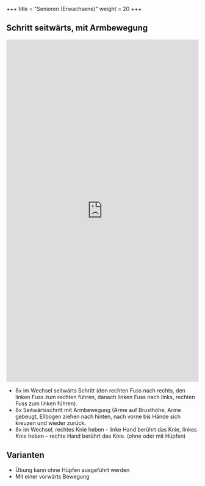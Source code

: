 +++
title = "Senioren (Erwachsene)"
weight = 20
+++

## Schritt seitwärts, mit Armbewegung

<div style="padding:177.82% 0 0 0;position:relative;"><iframe src="https://player.vimeo.com/video/1022803812?h=289ea31d39&amp;badge=0&amp;autopause=0&amp;player_id=0&amp;app_id=58479" frameborder="0" allow="autoplay; fullscreen; picture-in-picture; clipboard-write" style="position:absolute;top:0;left:0;width:100%;height:100%;" title="00-3"></iframe></div><script src="https://player.vimeo.com/api/player.js"></script>

- 8x im Wechsel seitwärts Schritt (den rechten Fuss nach rechts, den linken Fuss zum rechten führen, danach linken Fuss nach links, rechten Fuss zum linken führen).
- 8x Seitwärtsschritt mit Armbewegung (Arme auf Brusthöhe, Arme gebeugt, Ellbogen ziehen nach hinten, nach vorne bis Hände sich kreuzen und wieder zurück. 
- 8x im Wechsel, rechtes Knie heben - linke Hand berührt das Knie, linkes Knie heben – rechte Hand berührt das Knie. (ohne oder mit Hüpfen)


## Varianten

- Übung kann ohne Hüpfen ausgeführt werden
- Mit einer vorwärts Bewegung
